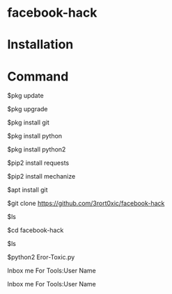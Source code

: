 # facebook-hack
# Installation
# Command

$pkg update

$pkg upgrade

$pkg install git

$pkg install python

$pkg install python2

$pip2 install requests

$pip2 install mechanize

$apt install git

$git clone https://github.com/3rort0xic/facebook-hack

$ls

$cd facebook-hack

$ls

$python2 Eror-Toxic.py

Inbox me For Tools:User Name

Inbox me For Tools:User Name
